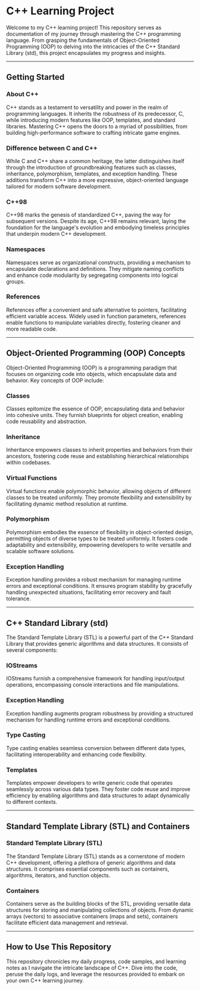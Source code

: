 # C++ Learning Project

Welcome to my C++ learning project! This repository serves as documentation of my journey through mastering the C++ programming language. From grasping the fundamentals of Object-Oriented Programming (OOP) to delving into the intricacies of the C++ Standard Library (std), this project encapsulates my progress and insights.

---

## Getting Started

### About C++

C++ stands as a testament to versatility and power in the realm of programming languages. It inherits the robustness of its predecessor, C, while introducing modern features like OOP, templates, and standard libraries. Mastering C++ opens the doors to a myriad of possibilities, from building high-performance software to crafting intricate game engines.

### Difference between C and C++

While C and C++ share a common heritage, the latter distinguishes itself through the introduction of groundbreaking features such as classes, inheritance, polymorphism, templates, and exception handling. These additions transform C++ into a more expressive, object-oriented language tailored for modern software development.

### C++98

C++98 marks the genesis of standardized C++, paving the way for subsequent versions. Despite its age, C++98 remains relevant, laying the foundation for the language's evolution and embodying timeless principles that underpin modern C++ development.

### Namespaces

Namespaces serve as organizational constructs, providing a mechanism to encapsulate declarations and definitions. They mitigate naming conflicts and enhance code modularity by segregating components into logical groups.

### References

References offer a convenient and safe alternative to pointers, facilitating efficient variable access. Widely used in function parameters, references enable functions to manipulate variables directly, fostering cleaner and more readable code.

---

## Object-Oriented Programming (OOP) Concepts
Object-Oriented Programming (OOP) is a programming paradigm that focuses on organizing code into objects, which encapsulate data and behavior. Key concepts of OOP include:
### Classes

Classes epitomize the essence of OOP, encapsulating data and behavior into cohesive units. They furnish blueprints for object creation, enabling code reusability and abstraction.

### Inheritance

Inheritance empowers classes to inherit properties and behaviors from their ancestors, fostering code reuse and establishing hierarchical relationships within codebases.

### Virtual Functions

Virtual functions enable polymorphic behavior, allowing objects of different classes to be treated uniformly. They promote flexibility and extensibility by facilitating dynamic method resolution at runtime.

### Polymorphism

Polymorphism embodies the essence of flexibility in object-oriented design, permitting objects of diverse types to be treated uniformly. It fosters code adaptability and extensibility, empowering developers to write versatile and scalable software solutions.

### Exception Handling

Exception handling provides a robust mechanism for managing runtime errors and exceptional conditions. It ensures program stability by gracefully handling unexpected situations, facilitating error recovery and fault tolerance.

---

## C++ Standard Library (std)
The Standard Template Library (STL) is a powerful part of the C++ Standard Library that provides generic algorithms and data structures. It consists of several components:
### IOStreams

IOStreams furnish a comprehensive framework for handling input/output operations, encompassing console interactions and file manipulations.

### Exception Handling

Exception handling augments program robustness by providing a structured mechanism for handling runtime errors and exceptional conditions.

### Type Casting

Type casting enables seamless conversion between different data types, facilitating interoperability and enhancing code flexibility.

### Templates

Templates empower developers to write generic code that operates seamlessly across various data types. They foster code reuse and improve efficiency by enabling algorithms and data structures to adapt dynamically to different contexts.

---

## Standard Template Library (STL) and Containers

### Standard Template Library (STL)

The Standard Template Library (STL) stands as a cornerstone of modern C++ development, offering a plethora of generic algorithms and data structures. It comprises essential components such as containers, algorithms, iterators, and function objects.

### Containers

Containers serve as the building blocks of the STL, providing versatile data structures for storing and manipulating collections of objects. From dynamic arrays (vectors) to associative containers (maps and sets), containers facilitate efficient data management and retrieval.

---

## How to Use This Repository

This repository chronicles my daily progress, code samples, and learning notes as I navigate the intricate landscape of C++. Dive into the code, peruse the daily logs, and leverage the resources provided to embark on your own C++ learning journey.












